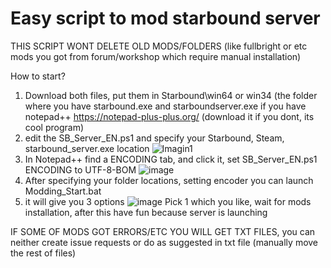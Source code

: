 # Easy script to mod starbound server
THIS SCRIPT WONT DELETE OLD MODS/FOLDERS (like fullbright or etc mods you got from forum/workshop which require manual installation)

How to start?
1. Download both files, put them in Starbound\win64 or win34 (the folder where you have starbound.exe and starboundserver.exe if you have notepad++ https://notepad-plus-plus.org/ (download it if you dont, its cool program) 
2. edit the SB_Server_EN.ps1 and specify your Starbound, Steam, starbound_server.exe location
![Imagin1](https://github.com/user-attachments/assets/cc02a75b-a4ea-4fd9-95be-b826100deb11)
3. In Notepad++ find a ENCODING tab, and click it, set SB_Server_EN.ps1 ENCODING to UTF-8-BOM
![image](https://github.com/user-attachments/assets/eae51861-b21d-4143-a7df-c59d549f4fa8)
4. After specifying your folder locations, setting encoder you can launch Modding_Start.bat
5. it will give you 3 options
![image](https://github.com/user-attachments/assets/71dadead-3fc6-48c5-a9ca-eb1e514bd10e)
Pick 1 which you like, wait for mods installation, after this have fun because server is launching


IF SOME OF MODS GOT ERRORS/ETC YOU WILL GET TXT FILES, you can neither create issue requests or do as suggested in txt file (manually move the rest of files)



